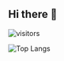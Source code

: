## Hi there 👋
![visitors](https://visitor-badge.glitch.me/badge?page_id=inzalikyaw)

![Top Langs](https://github-readme-stats.vercel.app/api/top-langs/?username=inzalikyaw&layout=compact)

<!--
**InzaliKyaw/inzalikyaw** is a ✨ _special_ ✨ repository because its `README.md` (this file) appears on your GitHub profile.

Here are some ideas to get you started:

- 🔭 I’m currently working on ...
- 🌱 I’m currently learning ...
- 👯 I’m looking to collaborate on ...
- 🤔 I’m looking for help with ...
- 💬 Ask me about ...
- 📫 How to reach me: ...
- 😄 Pronouns: ...
- ⚡ Fun fact: ...
-->

